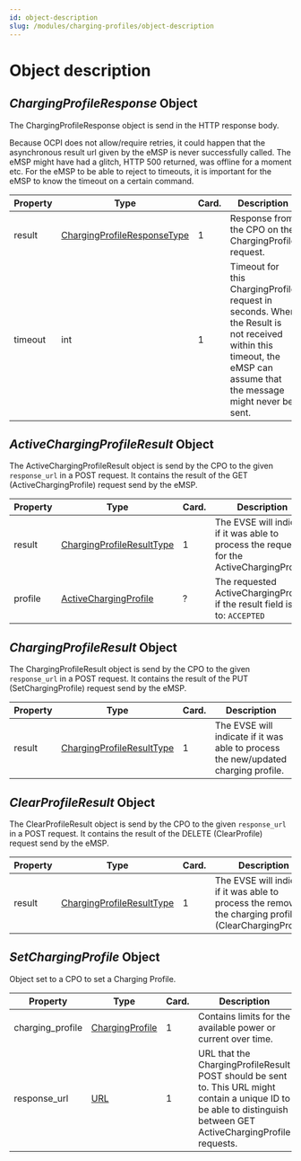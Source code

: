```yaml
---
id: object-description
slug: /modules/charging-profiles/object-description
---
```

# Object description

## *ChargingProfileResponse* Object

The ChargingProfileResponse object is send in the HTTP response body.

Because OCPI does not allow/require retries, it could happen that the asynchronous result url given by the eMSP is never
successfully called. The eMSP might have had a glitch, HTTP 500 returned, was offline for a moment etc. For the eMSP to
be able to reject to timeouts, it is important for the eMSP to know the timeout on a certain command.

| Property | Type                                                                                                              | Card. | Description                                                                                                                                                         |
|----------|-------------------------------------------------------------------------------------------------------------------|-------|---------------------------------------------------------------------------------------------------------------------------------------------------------------------|
| result   | [ChargingProfileResponseType](/06-modules/09-charging-profiles/07-data-types.md#chargingprofileresponsetype-enum) | 1     | Response from the CPO on the ChargingProfile request.                                                                                                               |
| timeout  | int                                                                                                               | 1     | Timeout for this ChargingProfile request in seconds. When the Result is not received within this timeout, the eMSP can assume that the message might never be sent. |

## *ActiveChargingProfileResult* Object

The ActiveChargingProfileResult object is send by the CPO to the given `response_url` in a POST request. It contains the
result of the GET (ActiveChargingProfile) request send by the eMSP.

| Property | Type                                                                                                          | Card. | Description                                                                                |
|----------|---------------------------------------------------------------------------------------------------------------|-------|--------------------------------------------------------------------------------------------|
| result   | [ChargingProfileResultType](/06-modules/09-charging-profiles/07-data-types.md#chargingprofileresulttype-enum) | 1     | The EVSE will indicate if it was able to process the request for the ActiveChargingProfile |
| profile  | [ActiveChargingProfile](/06-modules/09-charging-profiles/07-data-types.md#activechargingprofile-class)        | ?     | The requested ActiveChargingProfile, if the result field is set to: `ACCEPTED`             |

## *ChargingProfileResult* Object

The ChargingProfileResult object is send by the CPO to the given `response_url` in a POST request. It contains the
result of the PUT (SetChargingProfile) request send by the eMSP.

| Property | Type                                                                                                          | Card. | Description                                                                        |
|----------|---------------------------------------------------------------------------------------------------------------|-------|------------------------------------------------------------------------------------|
| result   | [ChargingProfileResultType](/06-modules/09-charging-profiles/07-data-types.md#chargingprofileresulttype-enum) | 1     | The EVSE will indicate if it was able to process the new/updated charging profile. |

## *ClearProfileResult* Object

The ClearProfileResult object is send by the CPO to the given `response_url` in a POST request. It contains the result
of the DELETE (ClearProfile) request send by the eMSP.

| Property | Type                                                                                                          | Card. | Description                                                                                                  |
|----------|---------------------------------------------------------------------------------------------------------------|-------|--------------------------------------------------------------------------------------------------------------|
| result   | [ChargingProfileResultType](/06-modules/09-charging-profiles/07-data-types.md#chargingprofileresulttype-enum) | 1     | The EVSE will indicate if it was able to process the removal of the charging profile (ClearChargingProfile). |

## *SetChargingProfile* Object

Object set to a CPO to set a Charging Profile.

| Property         | Type                                                                                       | Card. | Description                                                                                                                                                         |
|------------------|--------------------------------------------------------------------------------------------|-------|---------------------------------------------------------------------------------------------------------------------------------------------------------------------|
| charging_profile | [ChargingProfile](/06-modules/09-charging-profiles/07-data-types.md#chargingprofile-class) | 1     | Contains limits for the available power or current over time.                                                                                                       |
| response_url     | [URL](/07-types/01-intro.md#url-type)                                                      | 1     | URL that the ChargingProfileResult POST should be sent to. This URL might contain a unique ID to be able to distinguish between GET ActiveChargingProfile requests. |
